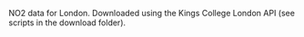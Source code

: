 NO2 data for London. Downloaded using the Kings College London API (see scripts in the download folder).
